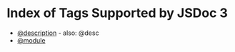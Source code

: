 Index of Tags Supported by JSDoc 3
==================================

* [@description](tags/description) - also: @desc
* [@module](tags/module)